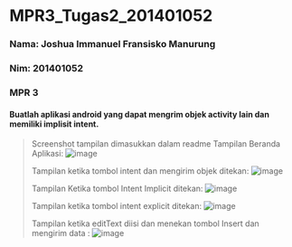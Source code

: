# MPR3_Tugas2_201401052
### Nama: Joshua Immanuel Fransisko Manurung
### Nim: 201401052
### MPR 3


#### Buatlah aplikasi android yang dapat mengrim objek activity lain dan memiliki implisit intent.
> Screenshot tampilan dimasukkan dalam readme
> Tampilan Beranda Aplikasi: 
> ![image](https://user-images.githubusercontent.com/85721003/196751261-491a75cd-d6ae-4095-8738-7145d62ff393.png)
> 
> Tampilan ketika tombol intent dan mengirim objek ditekan:
> ![image](https://user-images.githubusercontent.com/85721003/196751489-966fc09f-cc33-4a50-ac68-41e0285d7c0e.png)
> 
> Tampilan Ketika tombol Intent Implicit ditekan: 
> ![image](https://user-images.githubusercontent.com/85721003/196751607-1c7035ed-dbfb-4479-a200-f5176f048bcc.png)
> 
> Tampilan ketika tombol intent explicit ditekan: 
> ![image](https://user-images.githubusercontent.com/85721003/196751751-2f007af5-a006-49fa-9869-021d2ac92210.png)
> 
> Tampilan ketika editText diisi dan menekan tombol Insert dan mengirim data :
> ![image](https://user-images.githubusercontent.com/85721003/196751922-c993aeaf-8ef5-44e3-a315-f503c86eca67.png)
